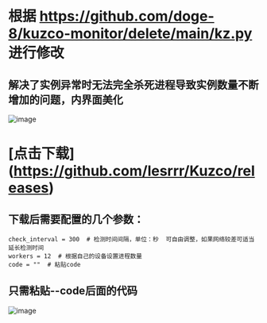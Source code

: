 
# 根据 https://github.com/doge-8/kuzco-monitor/delete/main/kz.py 进行修改

## 解决了实例异常时无法完全杀死进程导致实例数量不断增加的问题，内界面美化


![image](https://github.com/user-attachments/assets/3326c406-1219-4322-8e1e-1eda649c6b88)


# [点击下载] (https://github.com/lesrrr/Kuzco/releases)

## 下载后需要配置的几个参数：
```
check_interval = 300  # 检测时间间隔，单位：秒  可自由调整，如果网络较差可适当延长检测时间
workers = 12  # 根据自己的设备设置进程数量
code = ""  # 粘贴code
```
## 只需粘贴--code后面的代码

![image](https://github.com/user-attachments/assets/caf636bd-7315-4f7f-b529-47b6a06dd342)

